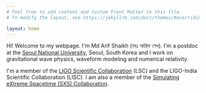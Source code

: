 ```yaml
---
# Feel free to add content and custom Front Matter to this file.
# To modify the layout, see https://jekyllrb.com/docs/themes/#overriding-theme-defaults

layout: home
---
```


Hi! Welcome to my webpage. I'm Md Arif Shaikh (মহঃ আরিফ শেখ). I'm a postdoc at the [Seoul National University](https://en.snu.ac.kr), Seoul, South Korea and I work on gravitational wave physics, waveform modeling and numerical relativity.

I'm a member of the [LIGO Scientific Collaboration](https://www.ligo.org/) (LSC) and the LIGO-India Scientific Collaboration (LISC). I am also a member of the [Simulating eXtreme Spacetime (SXS) Collaboration](https://www.black-holes.org/).
